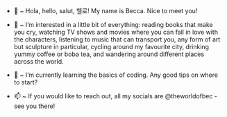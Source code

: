 - 👋 ~ Hola, hello, salut, 헬로! My name is Becca. Nice to meet you!

- 💞️ ~ I’m interested in a little bit of everything: reading books that make you cry, watching TV shows and movies where you can fall in love with the characters, listening to music that can transport you, any form of art but sculpture in particular, cycling around my favourite city, drinking yummy coffee or boba tea, and wandering around different places across the world. 

- 🌱 ~ I’m currently learning the basics of coding. Any good tips on where to start?

- 📫 ~ If you would like to reach out, all my socials are @theworldofbec - see you there! 
